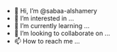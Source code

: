 - 👋 Hi, I’m @sabaa-alshamery
- 👀 I’m interested in ...
- 🌱 I’m currently learning ...
- 💞️ I’m looking to collaborate on ...
- 📫 How to reach me ...

<!---
sabaa-alshamery/sabaa-alshamery is a ✨ special ✨ repository because its `README.md` (this file) appears on your GitHub profile.
You can click the Preview link to take a look at your changes.
--->
